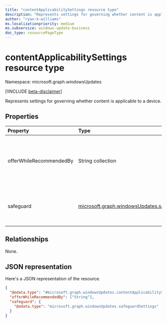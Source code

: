 ```yaml
---
title: "contentApplicabilitySettings resource type"
description: "Represents settings for governing whether content is applicable to a device."
author: "ryan-k-williams"
ms.localizationpriority: medium
ms.subservice: windows-update-business
doc_type: resourcePageType
---
```


# contentApplicabilitySettings resource type

Namespace: microsoft.graph.windowsUpdates

[!INCLUDE [beta-disclaimer](../../includes/beta-disclaimer.md)]

Represents settings for governing whether content is applicable to a device.

## Properties
|Property|Type|Description|
|:---|:---|:---|
|offerWhileRecommendedBy|String collection|Offer if the update is recommended by a vendor in the list, otherwise withhold the offer.|
|safeguard|[microsoft.graph.windowsUpdates.safeguardSettings](../resources/windowsupdates-safeguardsettings.md)|Settings for governing safeguard-holds on offering content.|

## Relationships
None.

## JSON representation
Here's a JSON representation of the resource.
<!-- {
  "blockType": "resource",
  "@odata.type": "microsoft.graph.windowsUpdates.contentApplicabilitySettings"
}
-->
``` json
{
  "@odata.type": "#microsoft.graph.windowsUpdates.contentApplicabilitySettings",
  "offerWhileRecommendedBy": ["String"],
  "safeguard": {
    "@odata.type": "microsoft.graph.windowsUpdates.safeguardSettings"
  }
}
```
